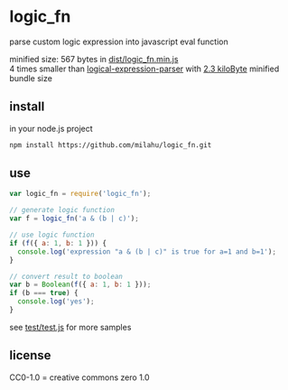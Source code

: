 # logic_fn

parse custom logic expression into javascript eval function

minified size: 567 bytes in [dist/logic_fn.min.js](dist/logic_fn.min.js)  
4 times smaller than [logical-expression-parser](https://github.com/NimitzDEV/logical-expression-parser) with [2.3 kiloByte](https://bundlephobia.com/result?p=logical-expression-parser) minified bundle size

## install

in your node.js project

```sh
npm install https://github.com/milahu/logic_fn.git
```

## use

```js
var logic_fn = require('logic_fn');

// generate logic function
var f = logic_fn('a & (b | c)');

// use logic function
if (f({ a: 1, b: 1 })) {
  console.log('expression "a & (b | c)" is true for a=1 and b=1');
}

// convert result to boolean
var b = Boolean(f({ a: 1, b: 1 }));
if (b === true) {
  console.log('yes');
}
```

see [test/test.js](test/test.js) for more samples

## license

CC0-1.0 = creative commons zero 1.0
